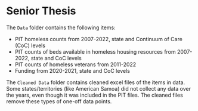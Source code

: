 # Senior Thesis

The `Data` folder contains the following items:
- PIT homeless counts from 2007-2022, state and Continuum of Care (CoC) levels
- PIT counts of beds available in homeless housing resources from 2007-2022, state and CoC levels
- PIT counts of homeless veterans from 2011-2022
- Funding from 2020-2021, state and CoC levels

The `Cleaned Data` folder contains cleaned excel files of the items in data. Some states/territories (like American Samoa) did not collect any data over the years, even though it was included in the PIT files. The cleaned files remove these types of one-off data points.
